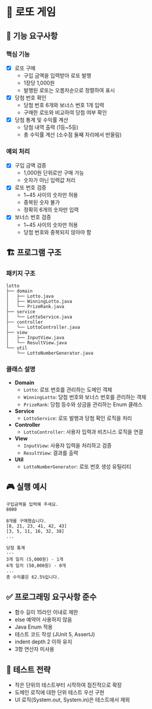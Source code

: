 # 🎱 로또 게임

## 🎯 기능 요구사항

### 핵심 기능
- [x] 로또 구매
    - 구입 금액을 입력받아 로또 발행
    - 1장당 1,000원
    - 발행된 로또는 오름차순으로 정렬하여 표시
- [x] 당첨 번호 확인
    - 당첨 번호 6개와 보너스 번호 1개 입력
    - 구매한 로또와 비교하여 당첨 여부 확인
- [x] 당첨 통계 및 수익률 계산
    - 당첨 내역 출력 (1등~5등)
    - 총 수익률 계산 (소수점 둘째 자리에서 반올림)

### 예외 처리
- [x] 구입 금액 검증
    - 1,000원 단위로만 구매 가능
    - 숫자가 아닌 입력값 처리
- [x] 로또 번호 검증
    - 1~45 사이의 숫자만 허용
    - 중복된 숫자 불가
    - 정확히 6개의 숫자만 입력
- [x] 보너스 번호 검증
    - 1~45 사이의 숫자만 허용
    - 당첨 번호와 중복되지 않아야 함

## 🏗️ 프로그램 구조

### 패키지 구조
```
lotto
├── domain
│   ├── Lotto.java
│   ├── WinningLotto.java
│   └── PrizeRank.java
├── service
│   └── LottoService.java
├── controller
│   └── LottoController.java
├── view
│   ├── InputView.java
│   └── ResultView.java
└── util
    └── LottoNumberGenerator.java
```

### 클래스 설명
- **Domain**
    - `Lotto`: 로또 번호를 관리하는 도메인 객체
    - `WinningLotto`: 당첨 번호와 보너스 번호를 관리하는 객체
    - `PrizeRank`: 당첨 등수와 상금을 관리하는 Enum 클래스
- **Service**
    - `LottoService`: 로또 발행과 당첨 확인 로직을 처리
- **Controller**
    - `LottoController`: 사용자 입력과 비즈니스 로직을 연결
- **View**
    - `InputView`: 사용자 입력을 처리하고 검증
    - `ResultView`: 결과를 출력
- **Util**
    - `LottoNumberGenerator`: 로또 번호 생성 유틸리티

## 🎮 실행 예시
```
구입금액을 입력해 주세요.
8000

8개를 구매했습니다.
[8, 21, 23, 41, 42, 43]
[3, 5, 11, 16, 32, 38]
...

당첨 통계
---
3개 일치 (5,000원) - 1개
4개 일치 (50,000원) - 0개
...
총 수익률은 62.5%입니다.
```

## ✅ 프로그래밍 요구사항 준수
- 함수 길이 15라인 이내로 제한
- else 예약어 사용하지 않음
- Java Enum 적용
- 테스트 코드 작성 (JUnit 5, AssertJ)
- indent depth 2 이하 유지
- 3항 연산자 미사용

## 🧪 테스트 전략
- 작은 단위의 테스트부터 시작하여 점진적으로 확장
- 도메인 로직에 대한 단위 테스트 우선 구현
- UI 로직(System.out, System.in)은 테스트에서 제외